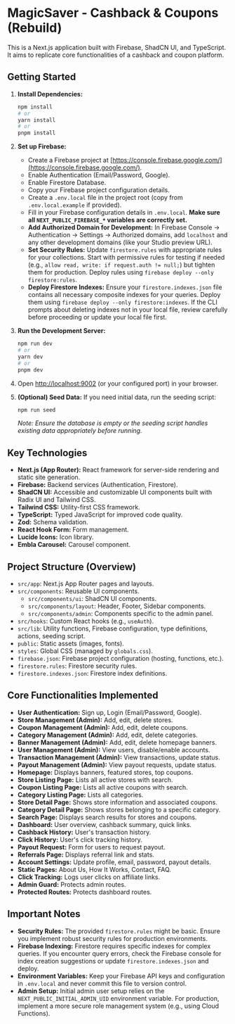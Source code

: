 

# MagicSaver - Cashback & Coupons (Rebuild)

This is a Next.js application built with Firebase, ShadCN UI, and TypeScript. It aims to replicate core functionalities of a cashback and coupon platform.

## Getting Started

1.  **Install Dependencies:**
    ```bash
    npm install
    # or
    yarn install
    # or
    pnpm install
    ```

2.  **Set up Firebase:**
    *   Create a Firebase project at [https://console.firebase.google.com/](https://console.firebase.google.com/).
    *   Enable Authentication (Email/Password, Google).
    *   Enable Firestore Database.
    *   Copy your Firebase project configuration details.
    *   Create a `.env.local` file in the project root (copy from `.env.local.example` if provided).
    *   Fill in your Firebase configuration details in `.env.local`. **Make sure all `NEXT_PUBLIC_FIREBASE_*` variables are correctly set.**
    *   **Add Authorized Domain for Development:** In Firebase Console -> Authentication -> Settings -> Authorized domains, add `localhost` and any other development domains (like your Studio preview URL).
    *   **Set Security Rules:** Update `firestore.rules` with appropriate rules for your collections. Start with permissive rules for testing if needed (e.g., `allow read, write: if request.auth != null;`) but tighten them for production. Deploy rules using `firebase deploy --only firestore:rules`.
    *   **Deploy Firestore Indexes:** Ensure your `firestore.indexes.json` file contains all necessary composite indexes for your queries. Deploy them using `firebase deploy --only firestore:indexes`. If the CLI prompts about deleting indexes not in your local file, review carefully before proceeding or update your local file first.

3.  **Run the Development Server:**
    ```bash
    npm run dev
    # or
    yarn dev
    # or
    pnpm dev
    ```

4.  Open [http://localhost:9002](http://localhost:9002) (or your configured port) in your browser.

5.  **(Optional) Seed Data:** If you need initial data, run the seeding script:
    ```bash
    npm run seed
    ```
    _Note: Ensure the database is empty or the seeding script handles existing data appropriately before running._

## Key Technologies

*   **Next.js (App Router):** React framework for server-side rendering and static site generation.
*   **Firebase:** Backend services (Authentication, Firestore).
*   **ShadCN UI:** Accessible and customizable UI components built with Radix UI and Tailwind CSS.
*   **Tailwind CSS:** Utility-first CSS framework.
*   **TypeScript:** Typed JavaScript for improved code quality.
*   **Zod:** Schema validation.
*   **React Hook Form:** Form management.
*   **Lucide Icons:** Icon library.
*   **Embla Carousel:** Carousel component.

## Project Structure (Overview)

*   `src/app`: Next.js App Router pages and layouts.
*   `src/components`: Reusable UI components.
    *   `src/components/ui`: ShadCN UI components.
    *   `src/components/layout`: Header, Footer, Sidebar components.
    *   `src/components/admin`: Components specific to the admin panel.
*   `src/hooks`: Custom React hooks (e.g., `useAuth`).
*   `src/lib`: Utility functions, Firebase configuration, type definitions, actions, seeding script.
*   `public`: Static assets (images, fonts).
*   `styles`: Global CSS (managed by `globals.css`).
*   `firebase.json`: Firebase project configuration (hosting, functions, etc.).
*   `firestore.rules`: Firestore security rules.
*   `firestore.indexes.json`: Firestore index definitions.

## Core Functionalities Implemented

*   **User Authentication:** Sign up, Login (Email/Password, Google).
*   **Store Management (Admin):** Add, edit, delete stores.
*   **Coupon Management (Admin):** Add, edit, delete coupons.
*   **Category Management (Admin):** Add, edit, delete categories.
*   **Banner Management (Admin):** Add, edit, delete homepage banners.
*   **User Management (Admin):** View users, disable/enable accounts.
*   **Transaction Management (Admin):** View transactions, update status.
*   **Payout Management (Admin):** View payout requests, update status.
*   **Homepage:** Displays banners, featured stores, top coupons.
*   **Store Listing Page:** Lists all active stores with search.
*   **Coupon Listing Page:** Lists all active coupons with search.
*   **Category Listing Page:** Lists all categories.
*   **Store Detail Page:** Shows store information and associated coupons.
*   **Category Detail Page:** Shows stores belonging to a specific category.
*   **Search Page:** Displays search results for stores and coupons.
*   **Dashboard:** User overview, cashback summary, quick links.
*   **Cashback History:** User's transaction history.
*   **Click History:** User's click tracking history.
*   **Payout Request:** Form for users to request payout.
*   **Referrals Page:** Displays referral link and stats.
*   **Account Settings:** Update profile, email, password, payout details.
*   **Static Pages:** About Us, How It Works, Contact, FAQ.
*   **Click Tracking:** Logs user clicks on affiliate links.
*   **Admin Guard:** Protects admin routes.
*   **Protected Routes:** Protects dashboard routes.

## Important Notes

*   **Security Rules:** The provided `firestore.rules` might be basic. Ensure you implement robust security rules for production environments.
*   **Firebase Indexing:** Firestore requires specific indexes for complex queries. If you encounter query errors, check the Firebase console for index creation suggestions or update `firestore.indexes.json` and deploy.
*   **Environment Variables:** Keep your Firebase API keys and configuration in `.env.local` and never commit this file to version control.
*   **Admin Setup:** Initial admin user setup relies on the `NEXT_PUBLIC_INITIAL_ADMIN_UID` environment variable. For production, implement a more secure role management system (e.g., using Cloud Functions).

